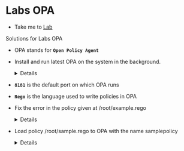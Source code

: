# Labs OPA
  - Take me to [Lab](https://kodekloud.com/courses/1378608/lectures/31704505)

Solutions for Labs OPA

- OPA stands for **`Open Policy Agent`**

- Install and run latest OPA on the system in the background.

  <details>
  ```
  Update VERSION below with the latest version available in the release page
  $ export VERSION=v0.27.1
  $ curl -L -o opa https://github.com/open-policy-agent/opa/releases/download/${VERSION}/opa_linux_amd64
  $ chmod 755 ./opa
  $ ./opa run -s &
  ```
  </details>
- **`8181`** is the default port on which OPA runs

- **`Rego`** is the language used to write policies in OPA

- Fix the error in the policy given at /root/example.rego
  <details>
    ```

      $ vi /root/example.rego

      Set "default allow = false"

      Run the below command to test policy

      $ ./opa test example.rego

      ```
    </details>
- Load policy /root/sample.rego to OPA with the name samplepolicy
  <details>
  ```
  Run Below command to import sample.rego in OPA

  $ curl -X PUT --data-binary @sample.rego http://localhost:8181/v1/policies/samplepolicy
  ```
  </details>
